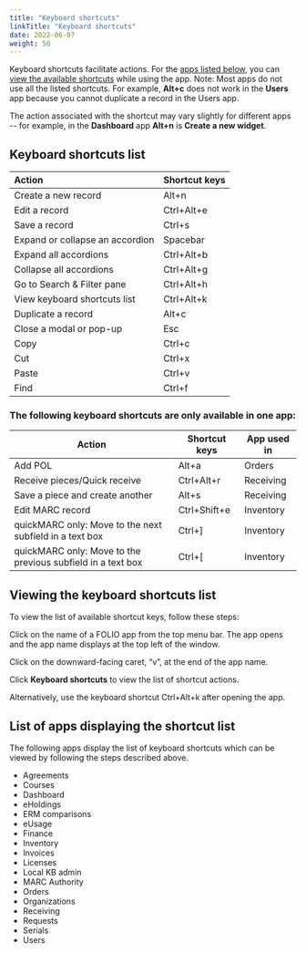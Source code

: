 ```yaml
---
title: "Keyboard shortcuts"
linkTitle: "Keyboard shortcuts"
date: 2022-06-07
weight: 50
---
```


Keyboard shortcuts facilitate actions. For the [apps listed below](#list-of-apps-displaying-the-shortcut-list), you can [view the available shortcuts](#viewing-the-keyboard-shortcuts-list) while using the app. Note: Most apps do not use all the listed shortcuts. For example, **Alt+c** does not work in the **Users** app because you cannot duplicate a record in the Users app. 

The action associated with the shortcut may vary slightly for different apps -- for example, in the **Dashboard** app **Alt+n** is **Create a new widget**.

## Keyboard shortcuts list
 
| Action                           | Shortcut keys |
| :------------------------------- | :------------ |
| Create a new record             | Alt+n         |
| Edit a record                    | Ctrl+Alt+e    |
| Save a record                    | Ctrl+s        |
| Expand or collapse an accordion  | Spacebar      |
| Expand all accordions            | Ctrl+Alt+b    |
| Collapse all accordions          | Ctrl+Alt+g    |
| Go to Search & Filter pane       | Ctrl+Alt+h    |
| View keyboard shortcuts list     | Ctrl+Alt+k    |
| Duplicate a record               | Alt+c         |
| Close a modal or pop-up          | Esc           |
| Copy                             | Ctrl+c        |
| Cut                              | Ctrl+x        |
| Paste                            | Ctrl+v        |
| Find                             | Ctrl+f        |
 
### The following keyboard shortcuts are only available in one app:

|      Action                                                      |      Shortcut keys     |      App used in     |
|------------------------------------------------------------------|------------------------|----------------------|
|     Add POL                                                      |     Alt+a              |     Orders           |
|     Receive pieces/Quick receive                                 |     Ctrl+Alt+r         |     Receiving        |
|     Save a piece and create another                              |     Alt+s              |     Receiving        |
|     Edit MARC record                                             |     Ctrl+Shift+e       |     Inventory        |
| quickMARC only: Move to the next subfield in a text box          |     Ctrl+]             |     Inventory        |
|     quickMARC only: Move to the previous subfield in a text box  |     Ctrl+[             |     Inventory        |
## Viewing the keyboard shortcuts list 

To view the list of available shortcut keys, follow these steps:
 
Click on the name of a FOLIO app from the top menu bar.  The app opens and the app name displays at the top left of the window.
 
Click on the downward-facing caret, “v”, at the end of the app name.  
 
Click **Keyboard shortcuts** to view the list of shortcut actions.

Alternatively, use the keyboard shortcut Ctrl+Alt+k after opening the app.

## List of apps displaying the shortcut list

The following apps display the list of keyboard shortcuts which can be viewed by following the steps described above.  

*   Agreements
*   Courses
*   Dashboard
*   eHoldings
*   ERM comparisons
*   eUsage
*   Finance
*   Inventory
*   Invoices
*   Licenses
*   Local KB admin
*   MARC Authority
*   Orders
*   Organizations
*   Receiving
*   Requests
*   Serials
*   Users
